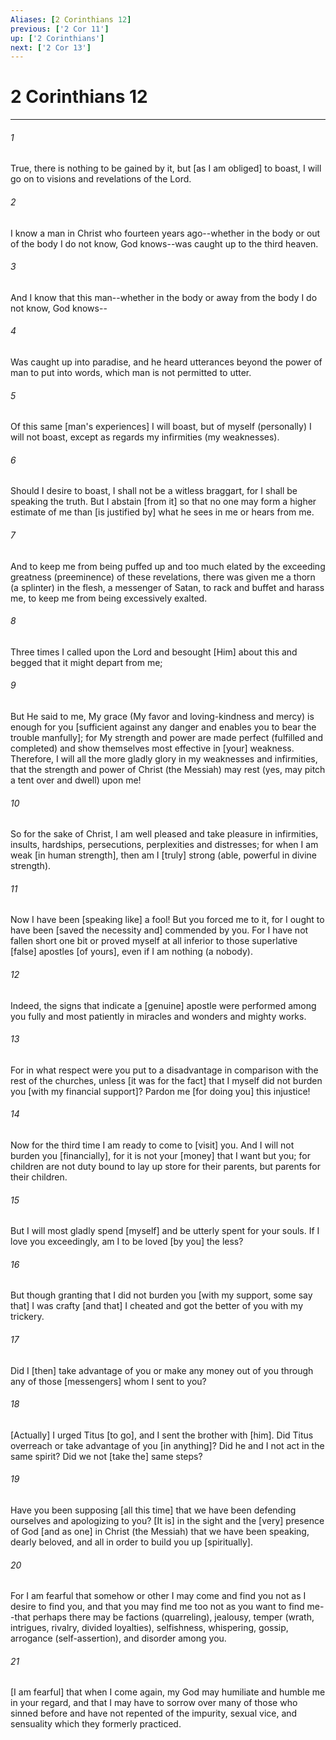 ```yaml
---
Aliases: [2 Corinthians 12]
previous: ['2 Cor 11']
up: ['2 Corinthians']
next: ['2 Cor 13']
---
```

# 2 Corinthians 12

***


###### 1 


True, there is nothing to be gained by it, but [as I am obliged] to boast, I will go on to visions and revelations of the Lord. 


###### 2 


I know a man in Christ who fourteen years ago--whether in the body or out of the body I do not know, God knows--was caught up to the third heaven. 


###### 3 


And I know that this man--whether in the body or away from the body I do not know, God knows-- 


###### 4 


Was caught up into paradise, and he heard utterances beyond the power of man to put into words, which man is not permitted to utter. 


###### 5 


Of this same [man's experiences] I will boast, but of myself (personally) I will not boast, except as regards my infirmities (my weaknesses). 


###### 6 


Should I desire to boast, I shall not be a witless braggart, for I shall be speaking the truth. But I abstain [from it] so that no one may form a higher estimate of me than [is justified by] what he sees in me or hears from me. 


###### 7 


And to keep me from being puffed up and too much elated by the exceeding greatness (preeminence) of these revelations, there was given me a thorn (a splinter) in the flesh, a messenger of Satan, to rack and buffet and harass me, to keep me from being excessively exalted. 


###### 8 


Three times I called upon the Lord and besought [Him] about this and begged that it might depart from me; 


###### 9 


But He said to me, My grace (My favor and loving-kindness and mercy) is enough for you [sufficient against any danger and enables you to bear the trouble manfully]; for My strength and power are made perfect (fulfilled and completed) and show themselves most effective in [your] weakness. Therefore, I will all the more gladly glory in my weaknesses and infirmities, that the strength and power of Christ (the Messiah) may rest (yes, may pitch a tent over and dwell) upon me! 


###### 10 


So for the sake of Christ, I am well pleased and take pleasure in infirmities, insults, hardships, persecutions, perplexities and distresses; for when I am weak [in human strength], then am I [truly] strong (able, powerful in divine strength). 


###### 11 


Now I have been [speaking like] a fool! But you forced me to it, for I ought to have been [saved the necessity and] commended by you. For I have not fallen short one bit or proved myself at all inferior to those superlative [false] apostles [of yours], even if I am nothing (a nobody). 


###### 12 


Indeed, the signs that indicate a [genuine] apostle were performed among you fully and most patiently in miracles and wonders and mighty works. 


###### 13 


For in what respect were you put to a disadvantage in comparison with the rest of the churches, unless [it was for the fact] that I myself did not burden you [with my financial support]? Pardon me [for doing you] this injustice! 


###### 14 


Now for the third time I am ready to come to [visit] you. And I will not burden you [financially], for it is not your [money] that I want but you; for children are not duty bound to lay up store for their parents, but parents for their children. 


###### 15 


But I will most gladly spend [myself] and be utterly spent for your souls. If I love you exceedingly, am I to be loved [by you] the less? 


###### 16 


But though granting that I did not burden you [with my support, some say that] I was crafty [and that] I cheated and got the better of you with my trickery. 


###### 17 


Did I [then] take advantage of you or make any money out of you through any of those [messengers] whom I sent to you? 


###### 18 


[Actually] I urged Titus [to go], and I sent the brother with [him]. Did Titus overreach or take advantage of you [in anything]? Did he and I not act in the same spirit? Did we not [take the] same steps? 


###### 19 


Have you been supposing [all this time] that we have been defending ourselves and apologizing to you? [It is] in the sight and the [very] presence of God [and as one] in Christ (the Messiah) that we have been speaking, dearly beloved, and all in order to build you up [spiritually]. 


###### 20 


For I am fearful that somehow or other I may come and find you not as I desire to find you, and that you may find me too not as you want to find me--that perhaps there may be factions (quarreling), jealousy, temper (wrath, intrigues, rivalry, divided loyalties), selfishness, whispering, gossip, arrogance (self-assertion), and disorder among you. 


###### 21 


[I am fearful] that when I come again, my God may humiliate and humble me in your regard, and that I may have to sorrow over many of those who sinned before and have not repented of the impurity, sexual vice, and sensuality which they formerly practiced.
